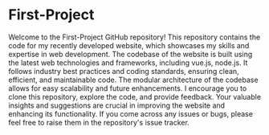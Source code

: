 # First-Project
Welcome to the First-Project GitHub repository! This repository contains the code for my recently developed website, which showcases my skills and expertise in web development.
The codebase of the website is built using the latest web technologies and frameworks, including vue.js, node.js. It follows industry best practices and coding standards, ensuring clean, efficient, and maintainable code. The modular architecture of the codebase allows for easy scalability and future enhancements.
I encourage you to clone this repository, explore the code, and provide feedback. Your valuable insights and suggestions are crucial in improving the website and enhancing its functionality. If you come across any issues or bugs, please feel free to raise them in the repository's issue tracker.
